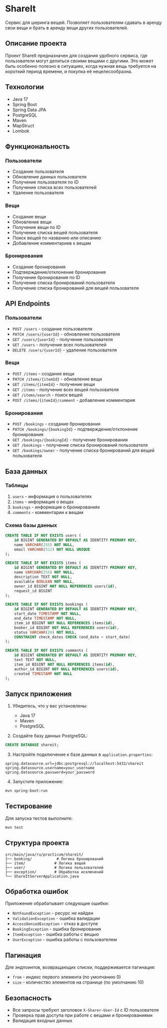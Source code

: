 # ShareIt

Сервис для шеринга вещей. Позволяет пользователям сдавать в аренду свои вещи и брать в аренду вещи других пользователей.

## Описание проекта

Проект ShareIt предназначен для создания удобного сервиса, где пользователи могут делиться своими вещами с другими. Это
может быть особенно полезно в ситуациях, когда нужная вещь требуется на короткий период времени, и покупка её
нецелесообразна.

## Технологии

- Java 17
- Spring Boot
- Spring Data JPA
- PostgreSQL
- Maven
- MapStruct
- Lombok

## Функциональность

### Пользователи
- Создание пользователя
- Обновление данных пользователя
- Получение пользователя по ID
- Получение списка всех пользователей
- Удаление пользователя

### Вещи
- Создание вещи
- Обновление вещи
- Получение вещи по ID
- Получение списка вещей пользователя
- Поиск вещей по названию или описанию
- Добавление комментариев к вещам

### Бронирования
- Создание бронирования
- Подтверждение/отклонение бронирования
- Получение бронирования по ID
- Получение списка бронирований пользователя
- Получение списка бронирований для вещей пользователя

## API Endpoints

### Пользователи
- `POST /users` - создание пользователя
- `PATCH /users/{userId}` - обновление пользователя
- `GET /users/{userId}` - получение пользователя
- `GET /users` - получение всех пользователей
- `DELETE /users/{userId}` - удаление пользователя

### Вещи
- `POST /items` - создание вещи
- `PATCH /items/{itemId}` - обновление вещи
- `GET /items/{itemId}` - получение вещи
- `GET /items` - получение всех вещей пользователя
- `GET /items/search` - поиск вещей
- `POST /items/{itemId}/comment` - добавление комментария

### Бронирования
- `POST /bookings` - создание бронирования
- `PATCH /bookings/{bookingId}` - подтверждение/отклонение бронирования
- `GET /bookings/{bookingId}` - получение бронирования
- `GET /bookings` - получение списка бронирований пользователя
- `GET /bookings/owner` - получение списка бронирований для вещей пользователя

## База данных

### Таблицы
1. `users` - информация о пользователях
2. `items` - информация о вещах
3. `bookings` - информация о бронированиях
4. `comments` - комментарии к вещам

### Схема базы данных
```sql
CREATE TABLE IF NOT EXISTS users (
    id BIGINT GENERATED BY DEFAULT AS IDENTITY PRIMARY KEY,
    name VARCHAR(255) NOT NULL,
    email VARCHAR(512) NOT NULL UNIQUE
);

CREATE TABLE IF NOT EXISTS items (
    id BIGINT GENERATED BY DEFAULT AS IDENTITY PRIMARY KEY,
    name VARCHAR(255) NOT NULL,
    description TEXT NOT NULL,
    available BOOLEAN NOT NULL,
    owner_id BIGINT NOT NULL REFERENCES users(id),
    request_id BIGINT
);

CREATE TABLE IF NOT EXISTS bookings (
    id BIGINT GENERATED BY DEFAULT AS IDENTITY PRIMARY KEY,
    start_date TIMESTAMP NOT NULL,
    end_date TIMESTAMP NOT NULL,
    item_id BIGINT NOT NULL REFERENCES items(id),
    booker_id BIGINT NOT NULL REFERENCES users(id),
    status VARCHAR(20) NOT NULL,
    CONSTRAINT check_dates CHECK (end_date > start_date)
);

CREATE TABLE IF NOT EXISTS comments (
    id BIGINT GENERATED BY DEFAULT AS IDENTITY PRIMARY KEY,
    text TEXT NOT NULL,
    item_id BIGINT NOT NULL REFERENCES items(id),
    author_id BIGINT NOT NULL REFERENCES users(id),
    created TIMESTAMP NOT NULL
);
```

## Запуск приложения

1. Убедитесь, что у вас установлены:
   - Java 17
   - Maven
   - PostgreSQL

2. Создайте базу данных PostgreSQL:
```sql
CREATE DATABASE shareit;
```

3. Настройте подключение к базе данных в `application.properties`:
```properties
spring.datasource.url=jdbc:postgresql://localhost:5432/shareit
spring.datasource.username=your_username
spring.datasource.password=your_password
```

4. Запустите приложение:
```bash
mvn spring-boot:run
```

## Тестирование

Для запуска тестов выполните:
```bash
mvn test
```

## Структура проекта

```
src/main/java/ru/practicum/shareit/
├── booking/           # Логика бронирований
├── item/             # Логика вещей
├── user/             # Логика пользователей
├── exception/        # Обработка исключений
└── ShareItServerApplication.java
```

## Обработка ошибок

Приложение обрабатывает следующие ошибки:
- `NotFoundException` - ресурс не найден
- `ValidationException` - ошибка валидации
- `AccessDeniedException` - отказ в доступе
- `BookingException` - ошибка бронирования
- `ItemException` - ошибка работы с вещью
- `UserException` - ошибка работы с пользователем

## Пагинация

Для эндпоинтов, возвращающих списки, поддерживается пагинация:
- `from` - индекс первого элемента (по умолчанию 0)
- `size` - количество элементов на странице (по умолчанию 10)

## Безопасность

- Все запросы требуют заголовок `X-Sharer-User-Id` с ID пользователя
- Проверка прав доступа при работе с вещами и бронированиями
- Валидация входных данных
